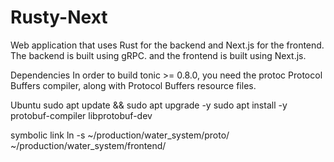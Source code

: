 # Rusty-Next
Web application that uses Rust for the backend and Next.js for the frontend. The backend is built using gRPC. and the frontend is built using Next.js.

Dependencies
In order to build tonic >= 0.8.0, you need the protoc Protocol Buffers compiler, along with Protocol Buffers resource files.

Ubuntu
sudo apt update && sudo apt upgrade -y
sudo apt install -y protobuf-compiler libprotobuf-dev

symbolic link
ln -s ~/production/water_system/proto/ ~/production/water_system/frontend/